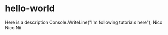 # hello-world
Here is a description
Console.WriteLine("I'm following tutorials here");
Nico Nico Nii
